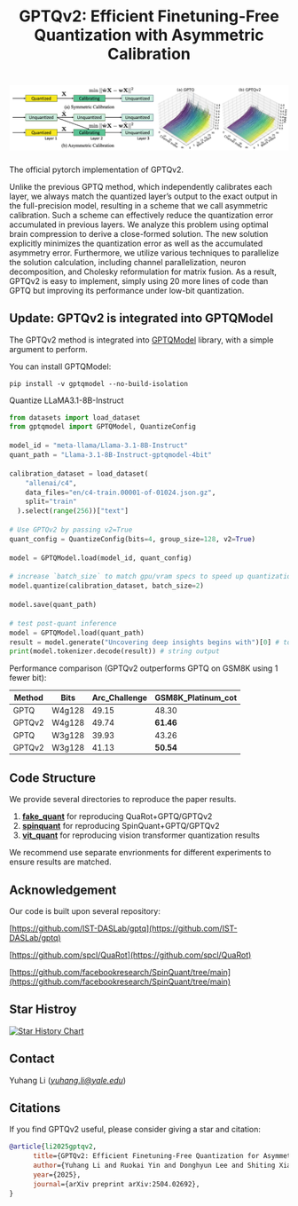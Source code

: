 
<h1 align="center">  
    <p> GPTQv2: Efficient Finetuning-Free Quantization with Asymmetric Calibration </p>  
</h1>  
  
<h1 align="center">   
    <img src="./img/readme_intro.png" width="1000">  
</h1>  
  
The official pytorch implementation of GPTQv2.   
  
Unlike the previous GPTQ method, which independently calibrates each layer, we always match the quantized layer’s output to the exact output in the full-precision model, resulting in a scheme that we call asymmetric calibration. Such a scheme can effectively reduce the quantization error accumulated in previous layers. We analyze this problem using optimal brain compression to derive a close-formed solution. The new solution explicitly minimizes the quantization error as well as the accumulated asymmetry error. Furthermore, we utilize various techniques to parallelize the solution calculation, including channel parallelization, neuron decomposition, and Cholesky reformulation for matrix fusion. As a result, GPTQv2 is easy to implement, simply using 20 more lines of code than GPTQ but improving its performance under low-bit quantization.  
  
  

## Update: GPTQv2 is integrated into GPTQModel

The GPTQv2 method is integrated into [GPTQModel](https://github.com/ModelCloud/GPTQModel/tree/main) library, with a simple argument to perform. 

You can install GPTQModel:

```shell
pip install -v gptqmodel --no-build-isolation
```

Quantize LLaMA3.1-8B-Instruct

```python
from datasets import load_dataset
from gptqmodel import GPTQModel, QuantizeConfig

model_id = "meta-llama/Llama-3.1-8B-Instruct"
quant_path = "Llama-3.1-8B-Instruct-gptqmodel-4bit"

calibration_dataset = load_dataset(
    "allenai/c4",
    data_files="en/c4-train.00001-of-01024.json.gz",
    split="train"
  ).select(range(256))["text"]

# Use GPTQv2 by passing v2=True
quant_config = QuantizeConfig(bits=4, group_size=128, v2=True)   

model = GPTQModel.load(model_id, quant_config)

# increase `batch_size` to match gpu/vram specs to speed up quantization
model.quantize(calibration_dataset, batch_size=2)

model.save(quant_path)

# test post-quant inference
model = GPTQModel.load(quant_path)
result = model.generate("Uncovering deep insights begins with")[0] # tokens
print(model.tokenizer.decode(result)) # string output
```


Performance comparison (GPTQv2 outperforms GPTQ on GSM8K using 1 fewer bit): 

| Method | Bits   | Arc_Challenge | GSM8K_Platinum_cot |
|--------|--------|---------------|--------------------|
| GPTQ   | W4g128 | 49.15         | 48.30              |
| GPTQv2 | W4g128 | 49.74         | **61.46**          |
| GPTQ   | W3g128 | 39.93         | 43.26              |
| GPTQv2 | W3g128 | 41.13         | **50.54**          |




## Code Structure  
  
We provide several directories to reproduce the paper results.   
  
1. [**fake_quant**](./fake_quant) for reproducing QuaRot+GPTQ/GPTQv2   
2. [**spinquant**](./spinquant) for reproducing SpinQuant+GPTQ/GPTQv2  
3. [**vit_quant**](./vit_quant) for reproducing vision transformer quantization results  

[//]: # (4. **GPTQModel**, a forked version of GPTQModel to support GPTQv2 to deploy weight-only quantization model  )
  
We recommend use separate envrionments for different experiments to ensure results are matched.


## Acknowledgement

Our code is built upon several repository:

[https://github.com/IST-DASLab/gptq](https://github.com/IST-DASLab/gptq)

[https://github.com/spcl/QuaRot](https://github.com/spcl/QuaRot)

[https://github.com/facebookresearch/SpinQuant/tree/main](https://github.com/facebookresearch/SpinQuant/tree/main)


## Star Histroy
[![Star History Chart](https://api.star-history.com/svg?repos=Intelligent-Computing-Lab-Yale/GPTQv2&type=Date)](https://star-history.com/#Intelligent-Computing-Lab-Yale/GPTQv2)

## Contact

Yuhang Li (*yuhang.li@yale.edu*)

## Citations  
  
If you find GPTQv2 useful, please consider giving a star and citation:  
```bibtex  
@article{li2025gptqv2,
      title={GPTQv2: Efficient Finetuning-Free Quantization for Asymmetric Calibration}, 
      author={Yuhang Li and Ruokai Yin and Donghyun Lee and Shiting Xiao and Priyadarshini Panda},
      year={2025},
      journal={arXiv preprint arXiv:2504.02692},
}
```